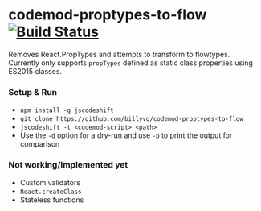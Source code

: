 # codemod-proptypes-to-flow [![Build Status](https://travis-ci.org/billyvg/codemod-proptypes-to-flow.svg?branch=master)](https://travis-ci.org/billyvg/codemod-proptypes-to-flow)
Removes React.PropTypes and attempts to transform to flowtypes. Currently only supports `propTypes` defined as static class properties using ES2015 classes.

### Setup & Run
  * `npm install -g jscodeshift`
  * `git clone https://github.com/billyvg/codemod-proptypes-to-flow` 
  * `jscodeshift -t <codemod-script> <path>`
  * Use the `-d` option for a dry-run and use `-p` to print the output
    for comparison

### Not working/Implemented yet
  * Custom validators
  * `React.createClass`
  * Stateless functions
